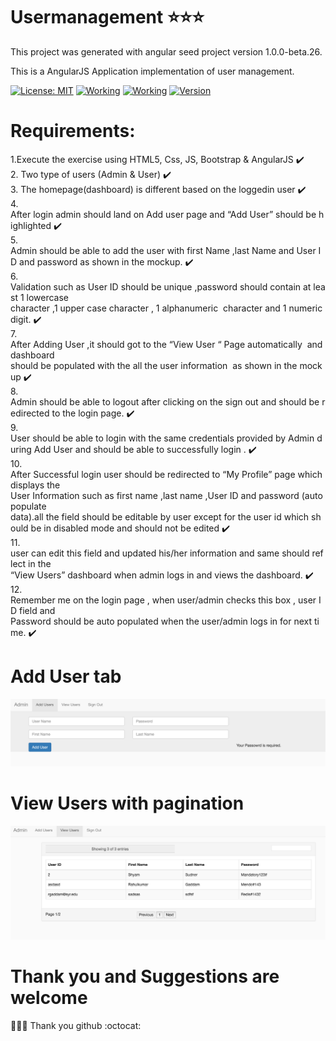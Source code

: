 # Usermanagement :star::star::star:

This project was generated with angular seed project version 1.0.0-beta.26.

This is a AngularJS Application implementation of user management.

[![License: MIT](https://img.shields.io/badge/License-MIT-yellow.svg)](https://opensource.org/licenses/MIT)
[![Working](https://img.shields.io/badge/Working-yes-brightgreen.svg)]()
[![Working](https://img.shields.io/badge/Implemented-100%25-brightgreen.svg)]()
[![Version](https://img.shields.io/badge/Version-1v.0.6-brightgreen.svg)]()

# Requirements:
1.Execute the exercise using HTML5, Css, JS, Bootstrap & AngularJS :heavy_check_mark:<br />
2. Two type of users (Admin & User) :heavy_check_mark:<br />
3. The homepage(dashboard) is different based on the logged­in user :heavy_check_mark:<br />
4. After login admin should land on Add user page and “Add User” should be highlighted :heavy_check_mark:<br />
5. Admin should be able to add the user with first Name ,last Name and User ID and
password as shown in the mockup. :heavy_check_mark:<br />
6. Validation such as User ID should be unique ,password should contain at least 1 lowercase
character ,1 upper case character , 1 alphanumeric  character and 1 numeric digit. :heavy_check_mark:<br />
7. After Adding User ,it should got to the “View User “ Page automatically  and dashboard
should be populated with the all the user information  as shown in the mockup :heavy_check_mark:<br />
8. Admin should be able to logout after clicking on the sign out and should be redirected to
the login page. :heavy_check_mark:<br />
9. User should be able to login with the same credentials provided by Admin during Add User
and should be able to successfully login . :heavy_check_mark:<br />
10. After Successful login user should be redirected to “My Profile” page which displays the
User Information such as first name ,last name ,User ID and password (auto populate
data).all the field should be editable by user except for the user id which should be in
disabled mode and should not be edited :heavy_check_mark:<br />
11. user can edit this field and updated his/her information and same should reflect in the
“View Users” dashboard when admin logs in and views the dashboard. :heavy_check_mark:<br />
12. Remember me on the login page , when user/admin checks this box , user ID field and
Password should be auto populated when the user/admin logs in for next time. :heavy_check_mark:<br />

# Add User tab
![Alt text](https://github.com/Raulkg/UserManagement-ng1/blob/master/Screen%20Shot%202017-02-02%20at%203.24.30%20PM.png?raw=true "Admin Page")

# View Users with pagination 
![Alt text](https://github.com/Raulkg/UserManagement-ng1/blob/master/Screen%20Shot%202017-02-02%20at%203.37.16%20PM.png?raw=true "Admin Page")


# Thank you and Suggestions are welcome
:tada::tada::tada:
Thank you github :octocat:


